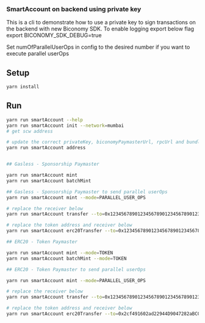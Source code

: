 ### SmartAccount on backend using private key

This is a cli to demonstrate how to use a private key to sign transactions on the backend with new Biconomy SDK.
To enable logging export below flag
export BICONOMY_SDK_DEBUG=true

Set numOfParallelUserOps in config to the desired number if you want to execute parallel userOps

## Setup

```bash
yarn install
```

## Run

```bash
yarn run smartAccount --help
yarn run smartAccount init --network=mumbai
# get scw address

# update the correct privateKey, biconomyPaymasterUrl, rpcUrl and bundlerUrl in config.json
yarn run smartAccount address


## Gasless - Sponsorship Paymaster

yarn run smartAccount mint
yarn run smartAccount batchMint

## Gasless - Sponsorship Paymaster to send parallel userOps
yarn run smartAccount mint --mode=PARALLEL_USER_OPS

# replace the receiver below
yarn run smartAccount transfer --to=0x1234567890123456789012345678901234567890 --amount=0.001

# replace the token address and receiver below
yarn run smartAccount erc20Transfer --to=0x1234567890123456789012345678901234567890 --amount=0.1 --token=0xdA5289fCAAF71d52a80A254da614a192b693e977

## ERC20 - Token Paymaster

yarn run smartAccount mint --mode=TOKEN
yarn run smartAccount batchMint --mode=TOKEN

## ERC20 - Token Paymaster to send parallel userOps

yarn run smartAccount mint --mode=PARALLEL_USER_OPS

# replace the receiver below
yarn run smartAccount transfer --to=0x1234567890123456789012345678901234567890 --amount=0.001 --mode=TOKEN

# replace the token address and receiver below
yarn run smartAccount erc20Transfer --to=0x2cf491602ad22944D9047282aBC00D3e52F56B37 --amount=0.1 --token=0x1AF3F329e8BE154074D8769D1FFa4eE058B1DBc3 --mode=TOKEN


```
